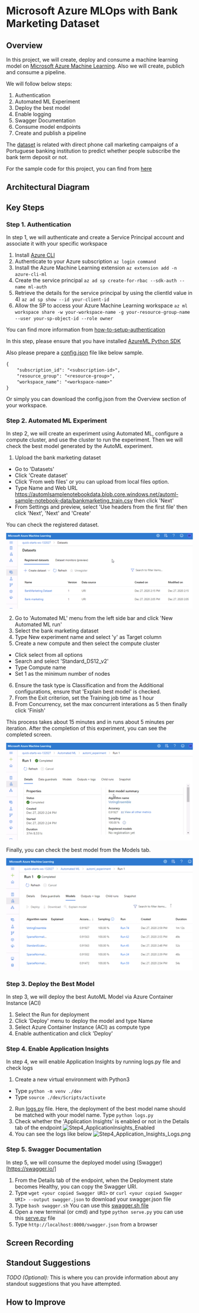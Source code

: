 # Microsoft Azure MLOps with Bank Marketing Dataset

## Overview
In this project, we will create, deploy and consume a machine learning model on [Microsoft Azure Machine Learning](https://azure.microsoft.com/en-us/services/machine-learning/). Also we will create, publich and consume a pipeline.

We will follow below steps:

1. Authentication
2. Automated ML Experiment
3. Deploy the best model
4. Enable logging
5. Swagger Documentation
6. Consume model endpoints
7. Create and publish a pipeline

The [dataset](https://archive.ics.uci.edu/ml/datasets/Bank+Marketing) is related with direct phone call marketing campaigns of a Portuguese banking institution to predict whether people subscribe the bank term deposit or not.

For the sample code for this project, you can find from [here](https://github.com/udacity/nd00333_AZMLND_C2/tree/master/starter_files)

## Architectural Diagram


## Key Steps
### Step 1. Authentication

In step 1, we will authenticate and create a Service Principal account and associate it with your specific workspace

1) Install [Azure CLI](https://docs.microsoft.com/en-us/cli/azure/get-started-with-azure-cli)
2) Authenticate to your Azure subscription
`az login command` 
3) Install the Azure Machine Learning extension
`az extension add -n azure-cli-ml`
4) Create the service principal 
`az ad sp create-for-rbac --sdk-auth --name ml-auth`
5) Retrieve the details for the service principal by using the clientId value in 4)
`az ad sp show --id your-client-id`
6) Allow the SP to access your Azure Machine Learning workspace
`az ml workspace share -w your-workspace-name -g your-resource-group-name --user your-sp-object-id --role owner`

You can find more information from [how-to-setup-authentication](https://docs.microsoft.com/en-us/azure/machine-learning/how-to-setup-authentication)

In this step, please ensure that you have installed [AzureML Python SDK](https://docs.microsoft.com/en-us/python/api/overview/azure/ml/install?view=azure-ml-py)

Also please prepare a [config.json](https://docs.microsoft.com/en-us/azure/machine-learning/how-to-configure-environment#workspace) file like below sample. 

```
{
    "subscription_id": "<subscription-id>",
    "resource_group": "<resource-group>",
    "workspace_name": "<workspace-name>"
}
```
Or simply you can download the config.json from the Overview section of your workspace.

### Step 2. Automated ML Experiment

In step 2, we will create an experiment using Automated ML, configure a compute cluster, and use the cluster to run the experiment. Then we will check the best model generated by the AutoML experiment.

1) Upload the bank marketing dataset
- Go to 'Datasets'
- Click 'Create dataset'
- Click 'From web files' or you can upload from local files option.
- Type Name and Web URL https://automlsamplenotebookdata.blob.core.windows.net/automl-sample-notebook-data/bankmarketing_train.csv then click 'Next'
- From Settings and preview, select 'Use headers from the first file' then click 'Next', 'Next' and 'Create'

You can check the registered dataset.

![Step2_Registered_Datasets](img/Step2_Registered_Datasets.png)

2) Go to 'Automated ML' menu from the left side bar and click 'New Automated ML run'
3) Select the bank marketing dataset
4) Type New experiment name and select 'y' as Target column
5) Create a new compute and then select the compute cluster
- Click select from all options
- Search and select 'Standard_DS12_v2'
- Type Compute name
- Set 1 as the minimum number of nodes 
6) Ensure the task type is Classification and from the Additional configurations, ensure that 'Explain best model' is checked. 
7) From the Exit criterion, set the Training job time as 1 hour
8) From Concurrency, set the max concurrent interations as 5 then finally click 'Finish'

This process takes about 15 minutes and in runs about 5 minutes per iteration.
After the completion of this experiment, you can see the completed screen.

![Step2_Experiment_Completed](img/Step2_Experiment_Completed.png)

Finally, you can check the best model from the Models tab.

![Step2_Best_Model](img/Step2_Best_Model.png)

### Step 3. Deploy the Best Model

In step 3, we will deploy the best AutoML Model via Azure Container Instance (ACI)

1) Select the Run for deployment
2) Click 'Deploy' menu to deploy the model and type Name
3) Select Azure Container Instance (ACI) as compute type
4) Enable authentication and click 'Deploy'

### Step 4. Enable Application Insights

In step 4, we will enable Application Insights by running logs.py file and check logs

1) Create a new virtual environment with Python3
- Type `python -m venv ./dev`
- Type `source ./dev/Scripts/activate`
2) Run [logs.py](https://github.com/chamsun-imoggo/udacityms-2ndproject/blob/main/code/logs.py) file. Here, the deployment of the best model name should be matched with your model name. Type `python logs.py`
3) Check whether the 'Application Insights' is enabled or not in the Details tab of the endpoint
![Step4_ApplicationInsights_Enabled](Step4_ApplicationInsights_Enabled.png)
4) You can see the logs like below
![Step4_Application_Insights_Logs.png](Step4_Application_Insights_Logs.png)

### Step 5. Swagger Documentation

In step 5, we will consume the deployed model using (Swagger)[https://swagger.io/]

1) From the Details tab of the endpoint, when the Deployment state becomes Healthy, you can copy the Swagger URI.
2) Type `wget <your copied Swagger URI>` or `curl <your copied Swagger URI> --output swagger.json` to download your swagger.json file
3) Type `bash swagger.sh`
You can use this [swagger.sh file](https://github.com/chamsun-imoggo/udacityms-2ndproject/blob/main/code/swagger/swagger.sh) 
4) Open a new terminal (or cmd) and type `python serve.py` you can use this [serve.py](https://github.com/chamsun-imoggo/udacityms-2ndproject/blob/main/code/swagger/serve.py)  file
5) Type `http://localhost:8000/swagger.json` from a browser

## Screen Recording

## Standout Suggestions
*TODO (Optional):* This is where you can provide information about any standout suggestions that you have attempted.

## How to Improve

